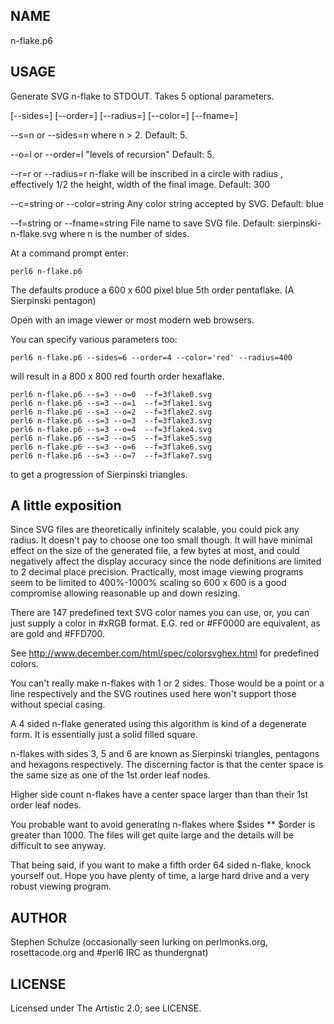 ## NAME

n-flake.p6

## USAGE

Generate SVG n-flake to STDOUT. Takes 5 optional parameters.

[--sides=<Int>] [--order=<Int>] [--radius=<Int>] [--color=<Str>] [--fname=<Str>]

 --s=n or --sides=n where n > 2. Default: 5.

 --o=l or --order=l "levels of recursion" Default: 5.

 --r=r or --radius=r n-flake will be inscribed in a circle with radius <r>,
                     effectively 1/2 the height, width of the final image.
                     Default: 300

 --c=string or --color=string Any color string accepted by SVG. Default: blue

 --f=string or --fname=string File name to save SVG file.
                              Default: sierpinski-n-flake.svg
                              where n is the number of sides.

At a command prompt enter:

    perl6 n-flake.p6

The defaults produce a 600 x 600 pixel blue 5th order pentaflake.
(A Sierpinski pentagon)

Open with an image viewer or most modern web browsers.

You can specify various parameters too:

    perl6 n-flake.p6 --sides=6 --order=4 --color='red' --radius=400

will result in a 800 x 800 red fourth order hexaflake.

    perl6 n-flake.p6 --s=3 --o=0  --f=3flake0.svg
    perl6 n-flake.p6 --s=3 --o=1  --f=3flake1.svg
    perl6 n-flake.p6 --s=3 --o=2  --f=3flake2.svg
    perl6 n-flake.p6 --s=3 --o=3  --f=3flake3.svg
    perl6 n-flake.p6 --s=3 --o=4  --f=3flake4.svg
    perl6 n-flake.p6 --s=3 --o=5  --f=3flake5.svg
    perl6 n-flake.p6 --s=3 --o=6  --f=3flake6.svg
    perl6 n-flake.p6 --s=3 --o=7  --f=3flake7.svg

to get a progression of Sierpinski triangles.

## A little exposition

Since SVG files are theoretically infinitely scalable, you could pick any
radius. It doesn't pay to choose one too small though. It will have minimal
effect on the size of the generated file, a few bytes at most, and could
negatively affect the display accuracy since the node definitions are limited to
2 decimal place precision. Practically, most image viewing programs seem to be
limited to 400%-1000% scaling so 600 x 600 is a good compromise allowing
reasonable up and down resizing.

There are 147 predefined text SVG color names you can use, or, you can just
supply a color in #xRGB format. E.G. red or #FF0000 are equivalent, as are gold
and #FFD700.

See http://www.december.com/html/spec/colorsvghex.html for predefined colors.

You can't really make n-flakes with 1 or 2 sides. Those would be a point or a
line respectively and the SVG routines used here won't support those without
special casing.

A 4 sided n-flake generated using this algorithm is kind of a degenerate form.
It is essentially just a solid filled square.

n-flakes with sides 3, 5 and 6 are known as Sierpinski triangles, pentagons and
hexagons respectively. The discerning factor is that the center space is the
same size as one of the 1st order leaf nodes.

Higher side count n-flakes have a center space larger than than their 1st order
leaf nodes.

You probable want to avoid generating n-flakes where $sides ** $order is greater
than 1000. The files will get quite large and the details will be difficult to
see anyway.

That being said, if you want to make a fifth order 64 sided n-flake, knock
yourself out. Hope you have plenty of time, a large hard drive and a very robust
viewing program.

## AUTHOR

Stephen Schulze (occasionally seen lurking on perlmonks.org, rosettacode.org and
 #perl6 IRC as thundergnat)

## LICENSE

Licensed under The Artistic 2.0; see LICENSE.
